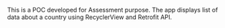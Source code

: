 This is a POC developed for Assessment purpose. The app displays list of data about a country using RecyclerView and Retrofit API.
